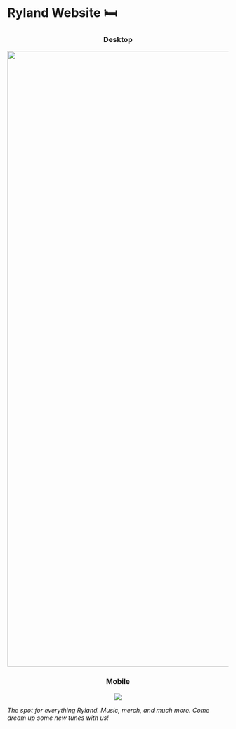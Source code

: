 # Ryland Website 🛏
<h3 align="center">Desktop</h3>
<img width="1402" src="https://github.com/actuallyitsnathaniel/ryland-website/assets/38742706/5a2c5d59-55c9-45ca-bf3b-970b0becd1dc">

<h3 align="center">Mobile</h3>
<p align="center">
  <img src="https://github.com/actuallyitsnathaniel/ryland-website/assets/38742706/a0dddf77-0c16-4e64-a95e-3a8f4fd2588f">
</p>

_The spot for everything Ryland. Music, merch, and much more. Come dream up some new tunes with us!_

